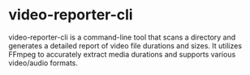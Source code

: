 # video-reporter-cli
video-reporter-cli is a command-line tool that scans a directory and generates a detailed report of video file durations and sizes. It utilizes FFmpeg to accurately extract media durations and supports various video/audio formats.
